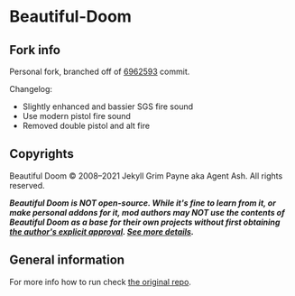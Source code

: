 # Beautiful-Doom

## Fork info
Personal fork, branched off of [6962593](https://github.com/jekyllgrim/Beautiful-Doom/commit/6962593efba66741de243460d9222ea1ab60ca52) commit.

Changelog:

- Slightly enhanced and bassier SGS fire sound
- Use modern pistol fire sound
- Removed double pistol and alt fire 

## Copyrights
Beautiful Doom © 2008–2021 Jekyll Grim Payne aka Agent Ash. All rights reserved.

***Beautiful Doom is NOT open-source. While it's fine to learn from it, or make personal addons for it, mod authors may NOT use the contents of Beautiful Doom as a base for their own projects without first obtaining <u>the author's explicit approval</u>. [See more details](https://github.com/stellarwind/Beautiful-Doom#Use-of-resources-and-permissions).***

## General information

For more info how to run check [the original repo](https://github.com/stellarwind/Beautiful-Doom).
